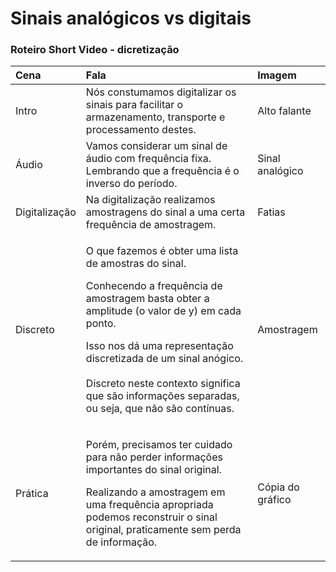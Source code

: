 # Sinais analógicos vs digitais

### Roteiro Short Video - dicretização

<table>
  <thead>
    <tr>
      <th style="text-align:left">Cena</th>
      <th style="text-align:left">Fala</th>
      <th style="text-align:left">Imagem</th>
    </tr>
  </thead>
  <tbody>
    <tr>
      <td style="text-align:left">Intro</td>
      <td style="text-align:left">N&#xF3;s constumamos digitalizar os sinais para facilitar o armazenamento,
        transporte e processamento destes.</td>
      <td style="text-align:left">Alto falante</td>
    </tr>
    <tr>
      <td style="text-align:left">&#xC1;udio</td>
      <td style="text-align:left">Vamos considerar um sinal de &#xE1;udio com frequ&#xEA;ncia fixa. Lembrando
        que a frequ&#xEA;ncia &#xE9; o inverso do per&#xED;odo.</td>
      <td style="text-align:left">Sinal anal&#xF3;gico</td>
    </tr>
    <tr>
      <td style="text-align:left">Digitaliza&#xE7;&#xE3;o</td>
      <td style="text-align:left">Na digitaliza&#xE7;&#xE3;o realizamos amostragens do sinal a uma certa
        frequ&#xEA;ncia de amostragem.</td>
      <td style="text-align:left">Fatias</td>
    </tr>
    <tr>
      <td style="text-align:left">Discreto</td>
      <td style="text-align:left">
        <p>O que fazemos &#xE9; obter uma lista de amostras do sinal.
          <br />
        </p>
        <p>Conhecendo a frequ&#xEA;ncia de amostragem basta obter a amplitude (o
          valor de y) em cada ponto.</p>
        <p></p>
        <p>Isso nos d&#xE1; uma representa&#xE7;&#xE3;o discretizada de um sinal
          an&#xF3;gico.
          <br />
          <br />Discreto neste contexto significa que s&#xE3;o informa&#xE7;&#xF5;es separadas,
          ou seja, que n&#xE3;o s&#xE3;o cont&#xED;nuas.</p>
      </td>
      <td style="text-align:left">Amostragem</td>
    </tr>
    <tr>
      <td style="text-align:left">Pr&#xE1;tica</td>
      <td style="text-align:left">
        <p>Por&#xE9;m, precisamos ter cuidado para n&#xE3;o perder informa&#xE7;&#xF5;es
          importantes do sinal original.</p>
        <p></p>
        <p>Realizando a amostragem em uma frequ&#xEA;ncia apropriada podemos reconstruir
          o sinal original, praticamente sem perda de informa&#xE7;&#xE3;o.</p>
      </td>
      <td style="text-align:left">C&#xF3;pia do gr&#xE1;fico</td>
    </tr>
  </tbody>
</table>



